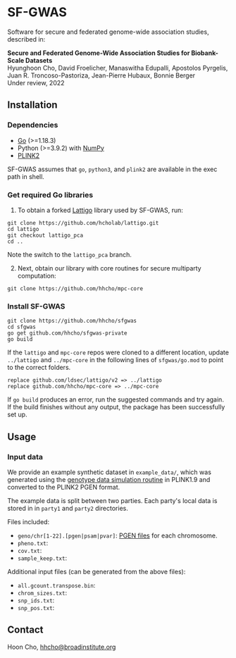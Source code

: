 # SF-GWAS

Software for secure and federated genome-wide association studies, described in:

**Secure and Federated Genome-Wide Association Studies for Biobank-Scale Datasets**\
Hyunghoon Cho, David Froelicher, Manaswitha Edupalli, Apostolos Pyrgelis, Juan R. Troncoso-Pastoriza, Jean-Pierre Hubaux, Bonnie Berger\
Under review, 2022

## Installation

### Dependencies

- [Go](https://go.dev/doc/install) (>=1.18.3)
- Python (>=3.9.2) with [NumPy](https://numpy.org/install/)
- [PLINK2](https://www.cog-genomics.org/plink/2.0/)

SF-GWAS assumes that `go`, `python3`, and `plink2` are available in the exec path in shell.

### Get required Go libraries

1. To obtain a forked [Lattigo](https://github.com/tuneinsight/lattigo) library used by SF-GWAS, run:
```
git clone https://github.com/hcholab/lattigo.git
cd lattigo
git checkout lattigo_pca
cd ..
```
Note the switch to the `lattigo_pca` branch.

2. Next, obtain our library with core routines for secure multiparty computation:
```
git clone https://github.com/hhcho/mpc-core
```

### Install SF-GWAS
```
git clone https://github.com/hhcho/sfgwas
cd sfgwas
go get github.com/hhcho/sfgwas-private
go build
```

If the `lattigo` and `mpc-core` repos were cloned to a different location,
update `../lattigo` and `../mpc-core` in the following lines of `sfgwas/go.mod`
to point to the correct folders.

```
replace github.com/ldsec/lattigo/v2 => ../lattigo
replace github.com/hhcho/mpc-core => ../mpc-core
```

If `go build` produces an error, run the suggested commands and try again. If the build
finishes without any output, the package has been successfully set up.

## Usage

### Input data

We provide an example synthetic dataset in `example_data/`, which was generated using
the [genotype data simulation routine](https://zzz.bwh.harvard.edu/plink/simulate.shtml) in PLINK1.9
and converted to the PLINK2 PGEN format.

The example data is split between two parties. Each party's local data is stored in
in `party1` and `party2` directories.

Files included:
- `geno/chr[1-22].[pgen|psam|pvar]`: [PGEN files](https://www.cog-genomics.org/plink/2.0/input#pgen) for each chromosome. 
- `pheno.txt`:
- `cov.txt`:
- `sample_keep.txt`:

Additional input files (can be generated from the above files):
- `all.gcount.transpose.bin`: 
- `chrom_sizes.txt`: 
- `snp_ids.txt`: 
- `snp_pos.txt`: 

### 
###

## Contact

Hoon Cho, hhcho@broadinstitute.org
